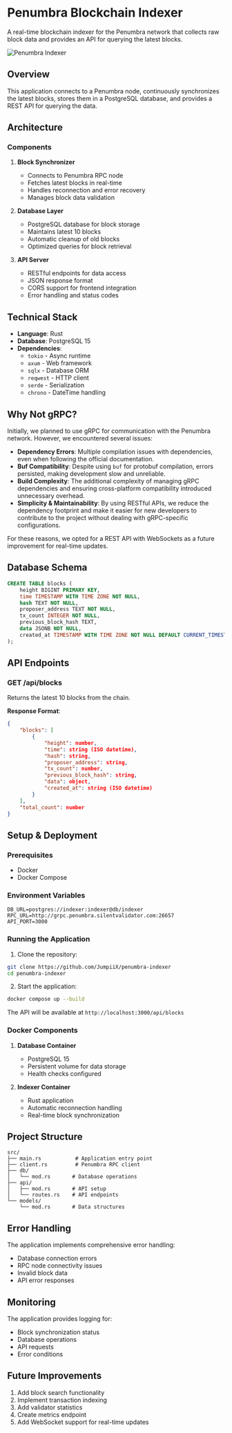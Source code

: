 # Penumbra Blockchain Indexer

A real-time blockchain indexer for the Penumbra network that collects raw block data and provides an API for querying the latest blocks.

![Penumbra Indexer](https://www.designatives.com/static/hero-cf12db6b70860afb3e14424516a3b029.png)

## Overview

This application connects to a Penumbra node, continuously synchronizes the latest blocks, stores them in a PostgreSQL database, and provides a REST API for querying the data.

## Architecture

### Components

1. **Block Synchronizer**
    - Connects to Penumbra RPC node
    - Fetches latest blocks in real-time
    - Handles reconnection and error recovery
    - Manages block data validation

2. **Database Layer**
    - PostgreSQL database for block storage
    - Maintains latest 10 blocks
    - Automatic cleanup of old blocks
    - Optimized queries for block retrieval

3. **API Server**
    - RESTful endpoints for data access
    - JSON response format
    - CORS support for frontend integration
    - Error handling and status codes

## Technical Stack

- **Language**: Rust
- **Database**: PostgreSQL 15
- **Dependencies**:
    - `tokio` - Async runtime
    - `axum` - Web framework
    - `sqlx` - Database ORM
    - `reqwest` - HTTP client
    - `serde` - Serialization
    - `chrono` - DateTime handling

## Why Not gRPC?

Initially, we planned to use gRPC for communication with the Penumbra network. However, we encountered several issues:
- **Dependency Errors**: Multiple compilation issues with dependencies, even when following the official documentation.
- **Buf Compatibility**: Despite using `buf` for protobuf compilation, errors persisted, making development slow and unreliable.
- **Build Complexity**: The additional complexity of managing gRPC dependencies and ensuring cross-platform compatibility introduced unnecessary overhead.
- **Simplicity & Maintainability**: By using RESTful APIs, we reduce the dependency footprint and make it easier for new developers to contribute to the project without dealing with gRPC-specific configurations.

For these reasons, we opted for a REST API with WebSockets as a future improvement for real-time updates.

## Database Schema

```sql
CREATE TABLE blocks (
    height BIGINT PRIMARY KEY,
    time TIMESTAMP WITH TIME ZONE NOT NULL,
    hash TEXT NOT NULL,
    proposer_address TEXT NOT NULL,
    tx_count INTEGER NOT NULL,
    previous_block_hash TEXT,
    data JSONB NOT NULL,
    created_at TIMESTAMP WITH TIME ZONE NOT NULL DEFAULT CURRENT_TIMESTAMP
);
```

## API Endpoints

### GET /api/blocks
Returns the latest 10 blocks from the chain.

**Response Format**:
```json
{
    "blocks": [
        {
            "height": number,
            "time": string (ISO datetime),
            "hash": string,
            "proposer_address": string,
            "tx_count": number,
            "previous_block_hash": string,
            "data": object,
            "created_at": string (ISO datetime)
        }
    ],
    "total_count": number
}
```

## Setup & Deployment

### Prerequisites
- Docker
- Docker Compose

### Environment Variables
```env
DB_URL=postgres://indexer:indexer@db/indexer
RPC_URL=http://grpc.penumbra.silentvalidator.com:26657
API_PORT=3000
```

### Running the Application

1. Clone the repository:
```bash
git clone https://github.com/JumpiiX/penumbra-indexer
cd penumbra-indexer
```

2. Start the application:
```bash
docker compose up --build
```

The API will be available at `http://localhost:3000/api/blocks`

### Docker Components

1. **Database Container**
    - PostgreSQL 15
    - Persistent volume for data storage
    - Health checks configured

2. **Indexer Container**
    - Rust application
    - Automatic reconnection handling
    - Real-time block synchronization

## Project Structure

```
src/
├── main.rs           # Application entry point
├── client.rs         # Penumbra RPC client
├── db/
│   └── mod.rs       # Database operations
├── api/
│   ├── mod.rs       # API setup
│   └── routes.rs    # API endpoints
└── models/
    └── mod.rs       # Data structures
```

## Error Handling

The application implements comprehensive error handling:
- Database connection errors
- RPC node connectivity issues
- Invalid block data
- API error responses

## Monitoring

The application provides logging for:
- Block synchronization status
- Database operations
- API requests
- Error conditions

## Future Improvements

1. Add block search functionality
2. Implement transaction indexing
3. Add validator statistics
4. Create metrics endpoint
5. Add WebSocket support for real-time updates


